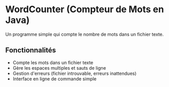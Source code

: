 # WordCounter (Compteur de Mots en Java)
Un programme simple qui compte le nombre de mots dans un fichier texte.

## Fonctionnalités
- Compte les mots dans un fichier texte
- Gère les espaces multiples et sauts de ligne
- Gestion d'erreurs (fichier introuvable, erreurs inattendues)
- Interface en ligne de commande simple
 
 
